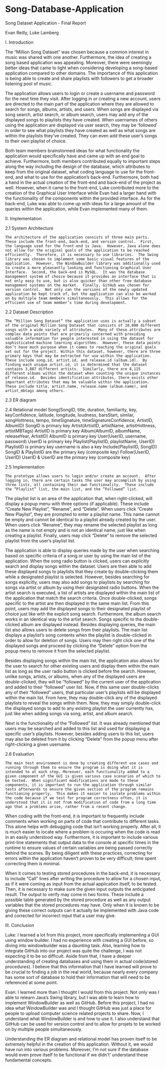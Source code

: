# Song-Database-Application

Song Dataset Application - Final Report

Evan Reilly, Luke Lamberg

I.	Introduction

The “Million Song Dataset” was chosen because a common interest in music was shared with one another.  Furthermore, the idea of creating a song based application was appealing.  Moreover, there were seemingly better ideas that came to light when considering developing a song-based application compared to other domains.  The importance of this application is being able to create and share playlists with followers to get a broader listening pool of music. 

The application allows users to login or create a username and password for the next time they visit. After logging in or creating a new account, users are directed to the main part of the application where they are allowed to search for songs, albums, artists, and users.  When songs are displayed via song search, artist search, or album search, users may add any of the displayed songs to playlists they have created.  When usernames of others using the application are displayed via user search, they may be ‘followed’ in order to see what playlists they have created as well as what songs are within the playlists they’ve created.  They can even add these user’s songs to their own playlist of choice.
 
Both team members brainstormed ideas for what functionality the application would specifically have and came up with an end goal to achieve.  Furthermore, both members contributed equally to important steps along the way including the design of the database, which attributes to keep from the original dataset, what coding language to use for the front-end, and what to use for the application’s back-end.  Furthermore, both had a hand in the actual creation of the front-end and back-end of the project as well.  However, when it came to the front-end, Luke contributed more to the creation of the Graphical User Interface while Evan had a larger hand with the functionality of the components within the provided interface.  As for the back-end, Luke was able to come up with ideas for a large amount of the queries within the application, while Evan implemented many of them.


II.	 Implementation
 
2.1   System Architecture

	The architecture of the application consists of three main parts.  These include the front-end, back-end, and version control.  First, the language used for the front-end is Java.  However, Java alone does not allow for the original goals of the application to be reached efficiently.  Therefore, it is necessary to use libraries.  The Swing library was chosen to implement some basic visual features of the application.  However, the WindowBuilder library was additionally used to create a more pleasantly looking and functioning Graphical User Interface.  Second, the back-end is MySQL.  It was the database management system of choice because it provides an interface that is not only easy to use, but is also quicker than other free database management systems on the market.  Finally, GitHub was chosen for version control.  Not only can the versions of the newly updated application be kept track of, but the application can also be worked on by multiple team members simultaneously.  This allows for the efficient use of team member’s time during development.

2.2   Dataset Description

	The “Million Song Dataset” the application uses is actually a subset of the original Million Song Dataset that consists of 10,000 different songs with a wide variety of attributes.  Many of these attributes are complex data points that are primarily concerned with providing valuable information for people interested in using the dataset for sophisticated machine learning algorithms.  However, these data points don’t have much purpose when it comes to reaching the original goals set out for the project. Within this dataset, however, there are three primary keys that may be extracted for use within the application.  These include song.id, artist.id, and release.id (album.id).  By finding each unique artist.id, it is determined that the dataset contains 3,887 different artists.  Similarly, there are 8,115 different albums within the dataset when counting the unique instances of release.id.  Besides identification attributes, there exists other important attributes that may be valuable within the application.  These include title, artist.name, release.name (album.name), and artist_mbtags among others.  

2.3   ER diagram


2.4   Relational model 
Song(SongID, title, duration, familiarity, key, keyConfidence, latitude, longitude, loudness, barsStart, similar, songHottness, tempo, timeSignature, timeSignatureConfidence, ArtistID, AlbumID)
	SongID is primary key
Artist(ArtistID, artistName, artistHottness, artistMBTags)
	ArtistID is primary key
Album(AlbumID, albumName, releaseYear, ArtistID)
	AlbumID is primary key
User(UserID, username, password)
	UserID is primary key
Playlist(PlaylistID, playlistName, UserID)
	PlaylistID is primary key
	username is also a key
Include(PlaylistID, SongID)
SongID & PlaylistID are the primary key (composite key)
Follow(UserID, UserID)
UserID & UserID are the primary key (composite key)


2.5   Implementation

	The prototype allows users to login and/or create an account.  After logging in, there are certain tasks the user may accomplish by using three lists, all containing their own functionality.  These include the “Playlist” list, the main list, and the “Followed” list. 

 The playlist list is an area of the application that, when right-clicked, will display a popup menu with three options (if applicable).  These include “Create New Playlist”, “Rename”, and “Delete”.  When users click “Create New Playlist”, they are prompted to enter a playlist name.  This name cannot be empty and cannot be identical to a playlist already created by the user.  When users click “Rename”, they may rename the selected playlist as long as the name is not empty and is not an identical name, just like when creating a playlist.  Finally, users may click “Delete” to remove the selected playlist from the user’s playlist list. 

The application is able to display queries made by the user when searching based on specific criteria of a song or user by using the main list of the application.  When the song radio button is clicked, users can explicitly search and display songs within the dataset.  Users are then able to add these displayed songs to playlists that they create by double-clicking them while a designated playlist is selected.  However, besides searching for songs explicitly, users may also add songs to playlists by searching for songs via artist or album by using their designated radio buttons.  When the artist search is executed, a list of artists are displayed within the main list of the application that match the search criteria.  Once double-clicked, songs specific to the artist are then displayed in the same main list.  From this point, users may add the displayed songs to their designated playlist of choice just like with the explicit song search.  Furthermore, the album search works in an identical way to the artist search.  Songs specific to the double-clicked album are displayed instead.  Besides displaying queries, the main list also allows users to delete songs from their playlists.  The main list displays a playlist’s song contents when the playlist is double-clicked in order to allow for deletion of songs.  Users may then right click one of the displayed songs and proceed by clicking the “Delete” option from the popup menu to remove it from the selected playlist.

Besides displaying songs within the main list, the application also allows for the user to search for other existing users and display them within the main list as long as the user radio button is clicked before the search.  However, unlike songs, artists, or albums, when any of the displayed users are double-clicked, they will be “followed” by the current user of the application and added to their “followed” user list.  Now, if this same user double-clicks any of their “followed” users, that particular user’s playlists will be displayed within the main list.  From here, they may double-click any of the displayed playlists to reveal the songs within them.  Now, they may simply double-click the displayed songs to add to any existing playlist the user currently has, just like when adding songs via song, artist, and album search.

Next is the functionality of the “Followed” list.  It was already mentioned that users may be searched and added to this list and used for displaying a specific user’s playlists.  However, besides adding users to this list, users may also be deleted from it by clicking “Delete” from the popup menu after right-clicking a given username.


2.6   Evaluation

	The main test environment is done by creating different use cases and running through them to ensure the program is doing what it is intended to at each step. Moreover, each functionality added to a given component of the GUI is given various case scenarios of which to be tested.  When significant modifications are made to these components, it is important to run the application through similar tests afterwards to ensure the given section of the program remains functioning properly.  This makes it easier to isolate problems within the code because if we test for program correctness often, it is understood that it is not from modification of code from a long time ago that a problems arise, rather from a recent change.

When coding with the front-end, it is important to frequently include comments when working on parts of code that contribute to different tasks.  This alone helps with debugging code that isn’t working properly.  After all, it is much easier to locate where a problem is occuring when the code is read in an easily understood way.  Furthermore, it is important to include various print-line statements that output data to the console at specific times in the runtime to ensure values of certain variables are being passed correctly behind the scenes.  By being diligent with these practices, correcting for errors within the application haven’t proven to be very difficult; time spent correcting them is minimal.

When it comes to testing stored procedures in the back-end, it is necessary to include “Call” lines after writing the procedure to allow for a chosen input, as if it were coming as input from the actual application itself, to be tested.  Then, it is necessary to make sure the given input outputs the anticipated result.  The output to verify may come in two forms.  These include a possible table generated by the stored procedure as well as any output variables that the stored procedures may have.  Only when it is known to be giving these correct outputs can it actually be implemented with Java code and corrected for incorrect input that a user may give.  
 
III.	Conclusion

 Luke:  I learned a lot from this project, more specifically implementing a GUI using window builder. I had no experience with creating a GUI before, so diving into windowbuilder was a daunting task. Also, learning how to integrate GitHub into our project was quite the challenge, I was not expecting it to be so difficult. Aside from that, I have a deeper understanding of creating databases and using them in actual code(stored procedures). I believe that this information that I have learned will prove to be crucial to finding a job in the real world, because nearly every company has some sort of database to hold their information that will need to be referenced at some point. 

Evan:  I learned more than I thought I would from this project.  Not only was I able to relearn Java’s Swing library, but I was able to learn how to implement WindowBuilder as well as GitHub.  Before this project, I had no idea what WindowBuilder was and I thought GitHub was just a place for people to upload computer science related projects to share.  Now, I understand what WindowBuilder is and how to use it.  I also understand that GitHub can be used for version control and to allow for projets to be worked on by multiple people simultaneously.  

Understanding the ER diagram and relational model has proven itself to be extremely helpful in the creation of this application.  Without it,  we would have run into various problems.  Moreover, I’m not sure if the database would even prove itself to be functional if we didn't’ understand these fundamental concepts.
